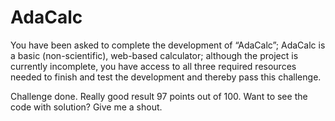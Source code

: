 # AdaCalc
You have been asked to complete the development of “AdaCalc”; AdaCalc is a basic (non-scientific), web-based calculator; although the project is currently incomplete, you have access to all three required resources needed to finish and test the development and thereby pass this challenge.

Challenge done. Really good result 97 points out of 100.
Want to see the code with solution?
Give me a shout.
